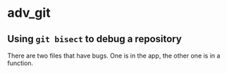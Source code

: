 # adv_git

## Using `git bisect` to debug a repository

There are two files that have bugs. One is in the app, the other one is in a function.
